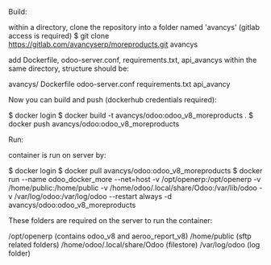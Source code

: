 Build:

within a directory, clone the repository into a folder named 'avancys' (gitlab access is required)
$ git clone https://gitlab.com/avancyserp/moreproducts.git avancys

add Dockerfile, odoo-server.conf, requirements.txt, api_avancys within the same directory,
structure should be:

avancys/
Dockerfile
odoo-server.conf
requirements.txt
api_avancy

Now you can build and push (dockerhub credentials required):

$ docker login
$ docker build -t avancys/odoo:odoo_v8_moreproducts .
$ docker push avancys/odoo:odoo_v8_moreproducts

Run:

container is run on server by:

$ docker login
$ docker pull avancys/odoo:odoo_v8_moreproducts
$ docker run --name odoo_docker_more --net=host -v /opt/openerp:/opt/openerp -v /home/public:/home/public -v /home/odoo/.local/share/Odoo:/var/lib/odoo -v /var/log/odoo:/var/log/odoo --restart always -d avancys/odoo:odoo_v8_moreproducts

These folders are required on the server to run the container:

/opt/openerp (contains odoo_v8 and aeroo_report_v8)
/home/public (sftp related folders)
/home/odoo/.local/share/Odoo (filestore)
/var/log/odoo (log folder)
